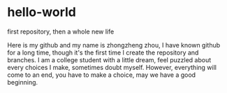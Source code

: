 # hello-world
first repository, then a whole new life

Here is my github and my name is zhongzheng zhou, I have known github
for a long time, though it's the first time I create the repository and 
branches. I am a college student with a little dream, feel puzzled about
every choices I make, sometimes doubt myself. However, everything will 
come to an end, you have to make a choice, may we have a good beginning.
